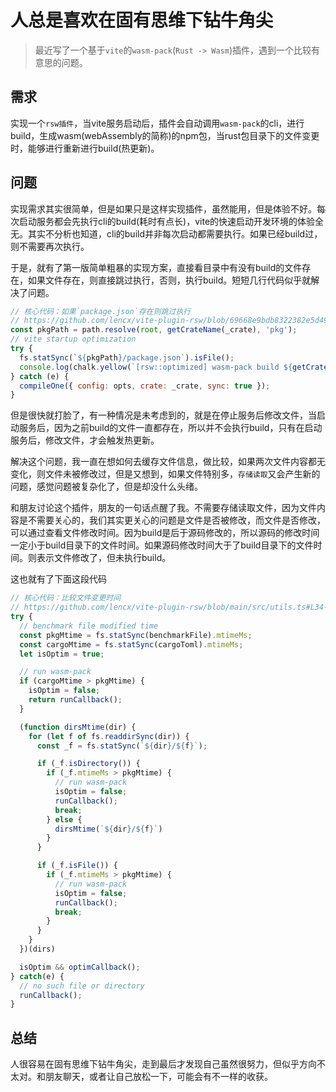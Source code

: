 # 人总是喜欢在固有思维下钻牛角尖

> 最近写了一个基于`vite`的`wasm-pack`(`Rust -> Wasm`)插件，遇到一个比较有意思的问题。

## 需求

实现一个`rsw插件`，当vite服务启动后，插件会自动调用`wasm-pack`的cli，进行build，生成wasm(webAssembly的简称)的npm包，当rust包目录下的文件变更时，能够进行重新进行build(热更新)。

## 问题

实现需求其实很简单，但是如果只是这样实现插件，虽然能用，但是体验不好。每次启动服务都会先执行cli的build(耗时有点长)，vite的快速启动开发环境的体验全无。其实不分析也知道，cli的build并非每次启动都需要执行。如果已经build过，则不需要再次执行。

于是，就有了第一版简单粗暴的实现方案，直接看目录中有没有build的文件存在，如果文件存在，则直接跳过执行，否则，执行build。短短几行代码似乎就解决了问题。

```js
// 核心代码：如果`package.json`存在则跳过执行
// https://github.com/lencx/vite-plugin-rsw/blob/69668e9bdb8322382e5d49d3e85b67a35354d7e0/src/compiler.ts#L82-L88
const pkgPath = path.resolve(root, getCrateName(_crate), 'pkg');
// vite startup optimization
try {
  fs.statSync(`${pkgPath}/package.json`).isFile();
  console.log(chalk.yellow(`[rsw::optimized] wasm-pack build ${getCrateName(_crate)}`));
} catch (e) {
  compileOne({ config: opts, crate: _crate, sync: true });
}
```

但是很快就打脸了，有一种情况是未考虑到的，就是在停止服务后修改文件，当启动服务后，因为之前build的文件一直都存在，所以并不会执行build，只有在启动服务后，修改文件，才会触发热更新。

解决这个问题，我一直在想如何去缓存文件信息，做比较，如果两次文件内容都无变化，则文件未被修改过，但是又想到，如果文件特别多，`存储读取`又会产生新的问题，感觉问题被复杂化了，但是却没什么头绪。

和朋友讨论这个插件，朋友的一句话点醒了我。不需要存储读取文件，因为文件内容是不需要关心的，我们其实更关心的问题是文件是否被修改，而文件是否修改，可以通过查看文件修改时间。因为build是后于源码修改的，所以源码的修改时间一定小于build目录下的文件时间。如果源码修改时间大于了build目录下的文件时间。则表示文件修改了，但未执行build。

这也就有了下面这段代码

```js
// 核心代码：比较文件变更时间
// https://github.com/lencx/vite-plugin-rsw/blob/main/src/utils.ts#L34-L84
try {
  // benchmark file modified time
  const pkgMtime = fs.statSync(benchmarkFile).mtimeMs;
  const cargoMtime = fs.statSync(cargoToml).mtimeMs;
  let isOptim = true;

  // run wasm-pack
  if (cargoMtime > pkgMtime) {
    isOptim = false;
    return runCallback();
  }

  (function dirsMtime(dir) {
    for (let f of fs.readdirSync(dir)) {
      const _f = fs.statSync(`${dir}/${f}`);

      if (_f.isDirectory()) {
        if (_f.mtimeMs > pkgMtime) {
          // run wasm-pack
          isOptim = false;
          runCallback();
          break;
        } else {
          dirsMtime(`${dir}/${f}`)
        }
      }

      if (_f.isFile()) {
        if (_f.mtimeMs > pkgMtime) {
          // run wasm-pack
          isOptim = false;
          runCallback();
          break;
        }
      }
    }
  })(dirs)

  isOptim && optimCallback();
} catch(e) {
  // no such file or directory
  runCallback();
}
```

## 总结

人很容易在固有思维下钻牛角尖，走到最后才发现自己虽然很努力，但似乎方向不太对。和朋友聊天，或者让自己放松一下，可能会有不一样的收获。
